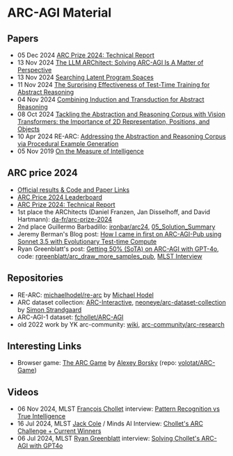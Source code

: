 # ARC-AGI Material


## Papers

- 05 Dec 2024 [ARC Prize 2024: Technical Report](https://arxiv.org/abs/2412.04604)
- 13 Nov 2024 [The LLM ARChitect: Solving ARC-AGI Is A Matter of Perspective](https://da-fr.github.io/arc-prize-2024/the_architects.pdf)
- 13 Nov 2024 [Searching Latent Program Spaces](https://arxiv.org/abs/2411.08706)
- 11 Nov 2024 [The Surprising Effectiveness of Test-Time Training for Abstract Reasoning](https://arxiv.org/abs/2411.07279)
- 04 Nov 2024 [Combining Induction and Transduction for Abstract Reasoning](https://arxiv.org/abs/2411.02272)
- 08 Oct 2024 [Tackling the Abstraction and Reasoning Corpus with Vision Transformers: the Importance of 2D Representation, Positions, and Objects](https://arxiv.org/abs/2410.06405)
- 10 Apr 2024 RE-ARC: [Addressing the Abstraction and Reasoning Corpus via Procedural Example Generation](https://arxiv.org/abs/2404.07353)
- 05 Nov 2019 [On the Measure of Intelligence](https://arxiv.org/abs/1911.01547)


## ARC price 2024

- [Official results & Code and Paper Links](https://arcprize.org/2024-results)
- [ARC Price 2024 Leaderboard](https://www.kaggle.com/competitions/arc-prize-2024/leaderboard)
- [ARC Prize 2024: Technical Report](https://arxiv.org/abs/2412.04604)
- 1st place the ARChitects (Daniel Franzen, Jan Disselhoff, and David Hartmann): [da-fr/arc-prize-2024](https://github.com/da-fr/arc-prize-2024)
- 2nd place Guillermo Barbadillo: [ironbar/arc24](https://github.com/ironbar/arc24), [05_Solution_Summary](https://ironbar.github.io/arc24/05_Solution_Summary/)
- Jeremy Berman's Blog post: [How I came in first on ARC-AGI-Pub using Sonnet 3.5 with Evolutionary Test-time Compute](https://jeremyberman.substack.com/p/how-i-got-a-record-536-on-arc-agi)
- Ryan Greenblatt's post: [Getting 50% (SoTA) on ARC-AGI with GPT-4o](https://redwoodresearch.substack.com/p/getting-50-sota-on-arc-agi-with-gpt), code: [rgreenblatt/arc_draw_more_samples_pub](https://github.com/rgreenblatt/arc_draw_more_samples_pub), [MLST Interview](https://youtu.be/z9j3wB1RRGA)


## Repositories

- RE-ARC: [michaelhodel/re-arc](https://github.com/michaelhodel/re-arc) by [Michael Hodel](https://x.com/bayesilicon)
- ARC dataset collection: [ARC-Interactive](https://neoneye.github.io/arc/), [neoneye/arc-dataset-collection](https://github.com/neoneye/arc-dataset-collection) by [Simon Strandgaard](https://x.com/SimonStran36407)
- ARC-AGI-1 dataset: [fchollet/ARC-AGI](https://github.com/fchollet/ARC-AGI)
- old 2022 work by YK arc-community: [wiki](https://github.com/arc-community/wiki/wiki), [arc-community/arc-research](https://github.com/arc-community/arc-research)


## Interesting Links

- Browser game: [The ARC Game](https://volotat.github.io/ARC-Game/) by [Alexey Borsky](https://x.com/volotat) (repo: [volotat/ARC-Game](https://github.com/volotat/ARC-Game))


## Videos

- 06 Nov 2024, MLST [François Chollet](https://x.com/fchollet) interview: [Pattern Recognition vs True Intelligence](https://youtu.be/JTU8Ha4Jyfc)
- 16 Jul 2024, MLST [Jack Cole](https://x.com/MindsAI_Jack) / Minds AI Interview: [Chollet's ARC Challenge + Current Winners](https://youtu.be/jSAT_RuJ_Cg)
- 06 Jul 2024, MLST [Ryan Greenblatt](https://x.com/RyanPGreenblatt) interview: [Solving Chollet's ARC-AGI with GPT4o](https://youtu.be/z9j3wB1RRGA)
